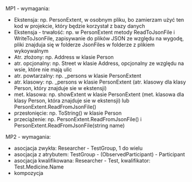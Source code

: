 ﻿MP1 - wymagania:

* Ekstensja: np. PersonExtent, w osobnym pliku, bo zamierzam użyć ten kod w projekcie, który będzie korzystał z bazy danych
* Ekstensja - trwałość: np. w PersonExtent metody ReadToJsonFile i WriteToJsonFile, zapisywanie do plików JSON ze względu na wygodę, 
pliki znajduja się w folderze JsonFiles w folderze z plikiem wykoywalnym
* Atr. złożony: np. Address w klasie Person
* atr. opcjonalny: np. Street w klasie Address, opcjonalny ze względu na wsie, które nie mają ulic
* atr. powtarzalny: np. _persons w klasie PersonExtent
* atr. klasowy: np. _persons w klasie PersonExtent (atr. klasowy dla klasy Person, który znajduje sie w ekstensji)
* met. klasowa: np. showExtent w klasie PersonExtent (met. klasowa dla klasy Person, która znajduje sie w ekstensji) lub PersonExtent.ReadFromJsonFile()
* przesłonięcie: np. ToString() w klasie Person
* przeciążenie: np. PersonExtent.ReadFromJsonFile() i PersonExtent.ReadFromJsonFile(string name)

MP2 - wymagania:

* asocjacja zwykła: Researcher - TestGroup, 1 do wielu
* asocjacja z atrybutem: TestGroup - (ObservedParticipant) - Participant
* asocjacja kwalifikowana: Researcher - Test, kwalifikator: Test.Medicine.Name
* kompozycja